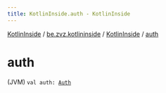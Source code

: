 ```yaml
---
title: KotlinInside.auth - KotlinInside
---
```


[KotlinInside](../../index.html) / [be.zvz.kotlininside](../index.html) / [KotlinInside](index.html) / [auth](./auth.html)

# auth

(JVM) `val auth: `[`Auth`](../../be.zvz.kotlininside.security/-auth/index.html)